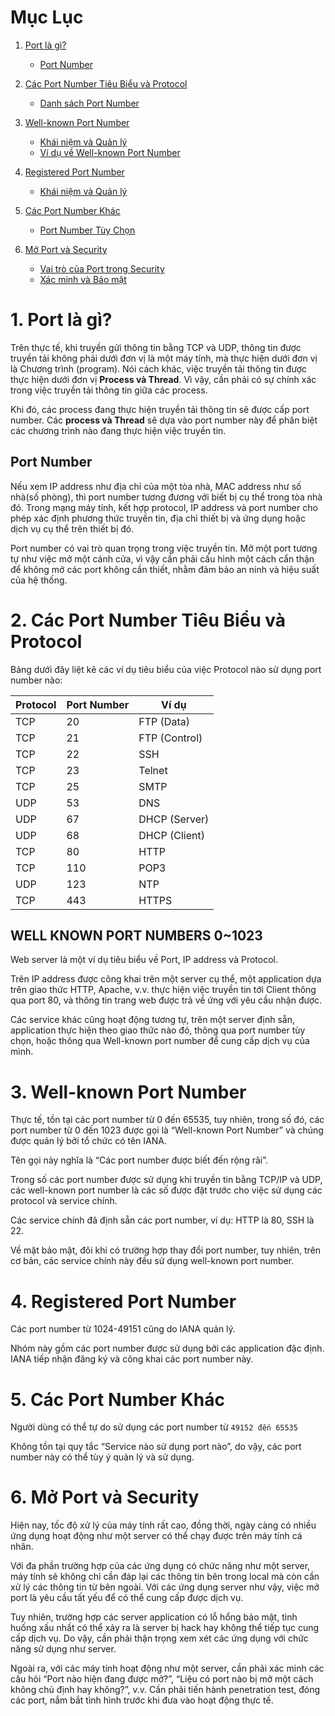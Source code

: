 # Mục Lục

1. [Port là gì?](#1-port-l%C3%A0-g%C3%AC)
   
   - [Port Number](#port-number)

2. [Các Port Number Tiêu Biểu và Protocol](#2-c%C3%A1c-port-number-ti%C3%AAu-bi%E1%BB%83u-v%C3%A0-protocol)
   - [Danh sách Port Number](#danh-s%C3%A1ch-port-number)

3. [Well-known Port Number](#3-well-known-port-number)
   - [Khái niệm và Quản lý](#kh%C3%A1i-ni%E1%BB%87m-v%C3%A0-quan-l%C3%BD)
   - [Ví dụ về Well-known Port Number](#v%C3%AD-d%E1%BB%99-v%E1%BB%81-well-known-port-number)

4. [Registered Port Number](#4-registered-port-number)
   - [Khái niệm và Quản lý](#kh%C3%A1i-ni%E1%BB%87m-v%C3%A0-quan-l%C3%BD)

5. [Các Port Number Khác](#5-c%C3%A1c-port-number-kh%C3%A1c)
   - [Port Number Tùy Chọn](#port-number-tuy-ch%E1%BB%8Dn)

6. [Mở Port và Security](#6-m%E1%BB%9F-port-v%C3%A0-security)
   - [Vai trò của Port trong Security](#vai-tr%C3%B2-c%E1%BB%A7a-port-trong-security)
   - [Xác minh và Bảo mật](#x%C3%A1c-minh-v%C3%A0-b%E1%BA%A3o-m%E1%BA%ADt)

# 1. Port là gì?

Trên thực tế, khi truyền gửi thông tin bằng TCP và UDP, thông tin được truyền tải không phải dưới đơn vị là một máy tính, mà thực hiện dưới đơn vị là Chương trình (program). Nói cách khác, việc truyền tải thông tin được thực hiện dưới đơn vị **Process và Thread**. Vì vậy, cần phải có sự chính xác trong việc truyền tải thông tin giữa các process.

Khi đó, các process đang thực hiện truyền tải thông tin sẽ được cấp port number. Các **process và Thread** sẽ dựa vào port number này để phân biệt các chương trình nào đang thực hiện việc truyền tin.



## Port Number

Nếu xem IP address như địa chỉ của một tòa nhà, MAC address như số nhà(số phòng), thì port number tương đương với biết bị cụ thể trong tòa nhà đó. Trong mạng máy tính, kết hợp protocol, IP address và port number cho phép xác định phương thức truyền tin, địa chỉ thiết bị và ứng dụng hoặc dịch vụ cụ thể trên thiết bị đó.

Port number có vai trò quan trọng trong việc truyền tin. Mở một port tương tự như việc mở một cánh cửa, vì vậy cần phải cấu hình một cách cẩn thận để không mở các port không cần thiết, nhằm đảm bảo an ninh và hiệu suất của hệ thống.

# 2. Các Port Number Tiêu Biểu và Protocol

Bảng dưới đây liệt kê các ví dụ tiêu biểu của việc Protocol nào sử dụng port number nào:

| Protocol | Port Number | Ví dụ        |
|----------|-------------|--------------|
| TCP      | 20          | FTP (Data)   |
| TCP      | 21          | FTP (Control)|
| TCP      | 22          | SSH          |
| TCP      | 23          | Telnet       |
| TCP      | 25          | SMTP         |
| UDP      | 53          | DNS          |
| UDP      | 67          | DHCP (Server)|
| UDP      | 68          | DHCP (Client)|
| TCP      | 80          | HTTP         |
| TCP      | 110         | POP3         |
| UDP      | 123         | NTP          |
| TCP      | 443         | HTTPS        |

## WELL KNOWN PORT NUMBERS 0~1023

Web server là một ví dụ tiêu biểu về Port, IP address và Protocol.

Trên IP address được công khai trên một server cụ thể, một application dựa trên giao thức HTTP, Apache, v.v. thực hiện việc truyền tin tới Client thông qua port 80, và thông tin trang web được trả về ứng với yêu cầu nhận được.

Các service khác cũng hoạt động tương tự, trên một server định sẵn, application thực hiện theo giao thức nào đó, thông qua port number tùy chọn, hoặc thông qua Well-known port number để cung cấp dịch vụ của mình.

# 3. Well-known Port Number

Thực tế, tồn tại các port number từ 0 đến 65535, tuy nhiên, trong số đó, các port number từ 0 đến 1023 được gọi là “Well-known Port Number” và chúng được quản lý bởi tổ chức có tên IANA.

Tên gọi này nghĩa là “Các port number được biết đến rộng rãi”.

Trong số các port number được sử dụng khi truyền tin bằng TCP/IP và UDP, các well-known port number là các số được đặt trước cho việc sử dụng các protocol và service chính.

Các service chính đã định sẵn các port number, ví dụ: HTTP là 80, SSH là 22.

Về mặt bảo mật, đôi khi có trường hợp thay đổi port number, tuy nhiên, trên cơ bản, các service chính này đều sử dụng well-known port number.

# 4. Registered Port Number

Các port number từ 1024-49151 cũng do IANA quản lý.

Nhóm này gồm các port number được sử dụng bởi các application đặc định. IANA tiếp nhận đăng ký và công khai các port number này.

# 5. Các Port Number Khác

Người dùng có thể tự do sử dụng các port number từ `49152 đến 65535`

Không tồn tại quy tắc “Service nào sử dụng port nào”, do vậy, các port number này có thể tùy ý quản lý và sử dụng.

# 6. Mở Port và Security

Hiện nay, tốc độ xử lý của máy tính rất cao, đồng thời, ngày càng có nhiều ứng dụng hoạt động như một server có thể chạy được trên máy tính cá nhân.

Với đa phần trường hợp của các ứng dụng có chức năng như một server, máy tính sẽ không chỉ cần đáp lại các thông tin bên trong local mà còn cần xử lý các thông tin từ bên ngoài. Với các ứng dụng server như vậy, việc mở port là yêu cầu tất yếu để có thể cung cấp được dịch vụ.

Tuy nhiên, trường hợp các server application có lỗ hổng bảo mật, tình huống xấu nhất có thể xảy ra là server bị hack hay không thể tiếp tục cung cấp dịch vụ. Do vậy, cần phải thận trọng xem xét các ứng dụng với chức năng sử dụng như server.

Ngoài ra, với các máy tính hoạt động như một server, cần phải xác minh các câu hỏi “Port nào hiện đang được mở?”, “Liệu có port nào bị mở một cách không chủ định hay không?”, v.v. Cần phải tiến hành penetration test, đóng các port, nắm bắt tình hình trước khi đưa vào hoạt động thực tế.


